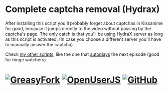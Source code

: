 # Complete captcha removal (Hydrax)
After installing this script you'll probably forget about captchas in Kissanime for good, because it jumps directly to the video  without passing by the captcha's page. The only catch is that you'll be using HydraX server as long as this script is activated. (In case you choose a different server you'll have to manually answer the captcha)

Check [my other scripts][1], like the one that [autoplays][2] the next episode (good for binge watchers).

# [![GreasyFork][b1]][l1] [![OpenUserJS][b2]][l2] [![GitHub][b3]][l3]


  [1]: https://greasyfork.org/users/152412
  [2]: https://greasyfork.org/scripts/35999

  [b1]: https://img.shields.io/badge/Install-GreasyFork-red.svg?longCache=true&style=for-the-badge&
  [b2]: https://img.shields.io/badge/Install-OpenUserJS-blue.svg?longCache=true&style=for-the-badge
  [b3]: https://img.shields.io/badge/Install-GitHub-lightgrey.svg?longCache=true&style=for-the-badge

  [l1]: https://greasyfork.org/en/scripts/369048-kissanime-complete-captcha-removal
  [l2]: https://openuserjs.org/scripts/eskander/[KissAnime]_Complete_captcha_removal
  [l3]: https://github.com/eskander/userscripts-collection/raw/master/KissAnime%20Complete%20captcha%20removal/complete_captcha_removal.user.js
